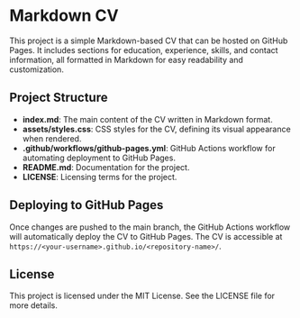 # Markdown CV

This project is a simple Markdown-based CV that can be hosted on GitHub Pages. It includes sections for education, experience, skills, and contact information, all formatted in Markdown for easy readability and customization.

## Project Structure

- **index.md**: The main content of the CV written in Markdown format.
- **assets/styles.css**: CSS styles for the CV, defining its visual appearance when rendered.
- **.github/workflows/github-pages.yml**: GitHub Actions workflow for automating deployment to GitHub Pages.
- **README.md**: Documentation for the project.
- **LICENSE**: Licensing terms for the project.

## Deploying to GitHub Pages

Once changes are pushed to the main branch, the GitHub Actions workflow will automatically deploy the CV to GitHub Pages. The CV is accessible at `https://<your-username>.github.io/<repository-name>/`.

## License

This project is licensed under the MIT License. See the LICENSE file for more details.
